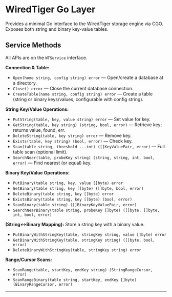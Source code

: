 # WiredTiger Go Layer

Provides a minimal Go interface to the WiredTiger storage engine via CGO. Exposes both string and binary key-value tables.

## Service Methods

All APIs are on the `WTService` interface.

**Connection & Table:**

- `Open(home string, config string) error` — Open/create a database at a directory.
- `Close() error` — Close the current database connection.
- `CreateTable(name string, config string) error` — Create a table (string or binary keys/values, configurable with config string).

**String Key/Value Operations:**

- `PutString(table, key, value string) error` — Set value for key.
- `GetString(table, key string) (string, bool, error)` — Retrieve key; returns value, found, err.
- `DeleteString(table, key string) error` — Remove key.
- `Exists(table, key string) (bool, error)` — Check key.
- `Scan(table string, threshold ...int) ([]KeyValuePair, error)` — Full table scan (optional limit).
- `SearchNear(table, probeKey string) (string, string, int, bool, error)` — Find nearest (or equal) key.

**Binary Key/Value Operations:**

- `PutBinary(table string, key, value []byte) error`
- `GetBinary(table string, key []byte) ([]byte, bool, error)`
- `DeleteBinary(table string, key []byte) error`
- `ExistsBinary(table string, key []byte) (bool, error)`
- `ScanBinary(table string) ([]BinaryKeyValuePair, error)`
- `SearchNearBinary(table string, probeKey []byte) ([]byte, []byte, int, bool, error)`

**(String<->Binary Mapping):**
Store a string key with a binary value.

- `PutBinaryWithStringKey(table, stringKey string, value []byte) error`
- `GetBinaryWithStringKey(table, stringKey string) ([]byte, bool, error)`
- `DeleteBinaryWithStringKey(table, stringKey string) error`

**Range/Cursor Scans:**

- `ScanRange(table, startKey, endKey string) (StringRangeCursor, error)`
- `ScanRangeBinary(table string, startKey, endKey []byte) (BinaryRangeCursor, error)`

---
